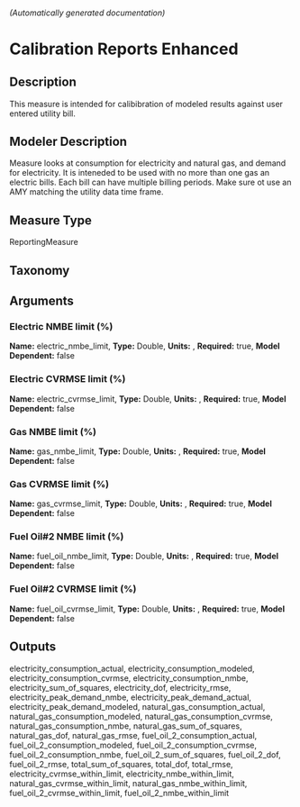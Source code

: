 ###### (Automatically generated documentation)

# Calibration Reports Enhanced

## Description

This measure is intended for calibibration of modeled results against user entered utility bill.

## Modeler Description

Measure looks at consumption for electricity and natural gas, and demand for electricity. It is inteneded to be used with no more than one gas an electric bills. Each bill can have multiple billing periods. Make sure ot use an AMY matching the utility data time frame.

## Measure Type

ReportingMeasure

## Taxonomy

## Arguments

### Electric NMBE limit (%)

**Name:** electric_nmbe_limit,
**Type:** Double,
**Units:** ,
**Required:** true,
**Model Dependent:** false

### Electric CVRMSE limit (%)

**Name:** electric_cvrmse_limit,
**Type:** Double,
**Units:** ,
**Required:** true,
**Model Dependent:** false

### Gas NMBE limit (%)

**Name:** gas_nmbe_limit,
**Type:** Double,
**Units:** ,
**Required:** true,
**Model Dependent:** false

### Gas CVRMSE limit (%)

**Name:** gas_cvrmse_limit,
**Type:** Double,
**Units:** ,
**Required:** true,
**Model Dependent:** false

### Fuel Oil#2 NMBE limit (%)

**Name:** fuel_oil_nmbe_limit,
**Type:** Double,
**Units:** ,
**Required:** true,
**Model Dependent:** false

### Fuel Oil#2 CVRMSE limit (%)

**Name:** fuel_oil_cvrmse_limit,
**Type:** Double,
**Units:** ,
**Required:** true,
**Model Dependent:** false

## Outputs

electricity_consumption_actual, electricity_consumption_modeled, electricity_consumption_cvrmse, electricity_consumption_nmbe, electricity_sum_of_squares, electricity_dof, electricity_rmse, electricity_peak_demand_nmbe, electricity_peak_demand_actual, electricity_peak_demand_modeled, natural_gas_consumption_actual, natural_gas_consumption_modeled, natural_gas_consumption_cvrmse, natural_gas_consumption_nmbe, natural_gas_sum_of_squares, natural_gas_dof, natural_gas_rmse, fuel_oil_2_consumption_actual, fuel_oil_2_consumption_modeled, fuel_oil_2_consumption_cvrmse, fuel_oil_2_consumption_nmbe, fuel_oil_2_sum_of_squares, fuel_oil_2_dof, fuel_oil_2_rmse, total_sum_of_squares, total_dof, total_rmse, electricity_cvrmse_within_limit, electricity_nmbe_within_limit, natural_gas_cvrmse_within_limit, natural_gas_nmbe_within_limit, fuel_oil_2_cvrmse_within_limit, fuel_oil_2_nmbe_within_limit
